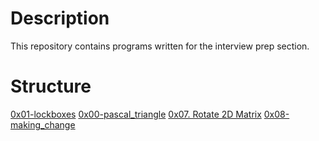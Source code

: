 # Description 

This repository contains programs written for the interview prep section.

# Structure 
[0x01-lockboxes](0x01-lockboxes)
[0x00-pascal_triangle](0x00-pascal_triangle)
[0x07. Rotate 2D Matrix](0x07-rotate_2d_matrix)
[0x08-making_change](0x08-making_change)
